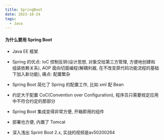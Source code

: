 ```yaml
---
title: SpringBoot
date: 2023-10-24
tags:
  - Java
---
```

#### 为什么要用 Spring Boot
- Java EE 框架
- Spring 的优点: IoC 控制反转(设计思想, 对象交给第三方管理, 方便地创建和组装依赖关系), AOP 面向切面编程(解耦利器, 在不改变原代码功能流程的基础下加入新功能), 痛点: 配置繁杂
- Spring Boot 简化了 Spring 的配置工作, 比如 xml 配 Bean
- 约定大于配置 CoC(Convention over Configuration), 程序员只需要规定应用中不符合约定的那部分
- Spring Boot 集成变得非常方便, 开箱即用的组件
- 部署也方便, 内置了 Tomcat

- 深入浅出 Sprint Boot 2.x, 实战的视频是av50200264